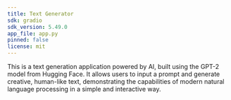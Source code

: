 ```yaml
---
title: Text Generator
sdk: gradio
sdk_version: 5.49.0
app_file: app.py
pinned: false
license: mit
---
```


This is a text generation application powered by AI, built using the GPT-2 model from Hugging Face. It allows users to input a prompt and generate creative, human-like text, demonstrating the capabilities of modern natural language processing in a simple and interactive way.
